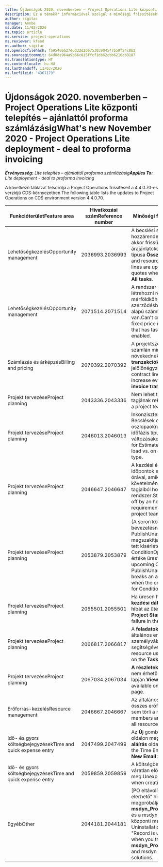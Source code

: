 ```yaml
---
title: Újdonságok 2020. novemberben – Project Operations Lite központi telepítés – ajánlattól proforma számlázásig
description: Ez a témakör információval szolgál a minőségi frissítésekről, amelyek a Project Operations Lite központi telepítés – ajánlattól proforma számlázásig 2020. novemberi kiadásában váltak elérhetővé.
author: sigitac
manager: Annbe
ms.date: 11/02/2020
ms.topic: article
ms.service: project-operations
ms.reviewer: kfend
ms.author: sigitac
ms.openlocfilehash: fa95406a27e6d32d2be75303904547b59f24c8b2
ms.sourcegitcommit: 64d0de964a9b66c015ffcf1db62cbb6216cb3187
ms.translationtype: HT
ms.contentlocale: hu-HU
ms.lasthandoff: 11/03/2020
ms.locfileid: "4367179"
---
```

# <a name="whats-new-november-2020---project-operations-lite-deployment---deal-to-proforma-invoicing"></a><span data-ttu-id="36271-103">Újdonságok 2020. novemberben – Project Operations Lite központi telepítés – ajánlattól proforma számlázásig</span><span class="sxs-lookup"><span data-stu-id="36271-103">What's new November 2020 - Project Operations Lite deployment - deal to proforma invoicing</span></span>

<span data-ttu-id="36271-104">_**Érvényesség:** Lite telepítés – ajánlattól proforma számlázásig_</span><span class="sxs-lookup"><span data-stu-id="36271-104">_**Applies To:** Lite deployment - deal to proforma invoicing_</span></span>

<span data-ttu-id="36271-105">A következő táblázat felsorolja a Project Operations frissítéseit a 4.4.0.70-es verziójú CDS-környezetben.</span><span class="sxs-lookup"><span data-stu-id="36271-105">The following table lists the updates to Project Operations on CDS environment version 4.4.0.70.</span></span>

| <span data-ttu-id="36271-106">Funkcióterület</span><span class="sxs-lookup"><span data-stu-id="36271-106">Feature area</span></span>                 | <span data-ttu-id="36271-107">Hivatkozási szám</span><span class="sxs-lookup"><span data-stu-id="36271-107">Reference number</span></span> | <span data-ttu-id="36271-108">Minőségi frissítés</span><span class="sxs-lookup"><span data-stu-id="36271-108">Quality update</span></span>                                                                                                                                                                    |
|------------------------------|------------------|-----------------------------------------------------------------------------------------------------------------------------------------------------------------------------------|
| <span data-ttu-id="36271-109">  Lehetőségkezelés</span><span class="sxs-lookup"><span data-stu-id="36271-109">Opportunity management</span></span>       | <span data-ttu-id="36271-110">2036993.</span><span class="sxs-lookup"><span data-stu-id="36271-110">2036993</span></span>          | <span data-ttu-id="36271-111">A becslési sor és az erőforrás-hozzárendelési szerződéssorok akkor frissülnek a megnyert árajánlatokon, ha az ajánlati sor típusa **Összes feladat**.</span><span class="sxs-lookup"><span data-stu-id="36271-111">Estimate line and resource   assignment contract lines are updated on winning quotes when the quote line   type is **All tasks**.</span></span>                                                 |
| <span data-ttu-id="36271-112">  Lehetőségkezelés</span><span class="sxs-lookup"><span data-stu-id="36271-112">Opportunity management</span></span>       | <span data-ttu-id="36271-113">2071514.</span><span class="sxs-lookup"><span data-stu-id="36271-113">2071514</span></span>          | <span data-ttu-id="36271-114">A rendszer nem tud számlát létrehozni rögzített árú mérföldkőhöz egy olyan szerződésben, amelyhez a feladat alapú számlázás engedélyezve van.</span><span class="sxs-lookup"><span data-stu-id="36271-114">Can't create an invoice for a   fixed price milestone on a contract that has task-based billing enabled.</span></span>                                                                          |
| <span data-ttu-id="36271-115">Számlázás és árképzés</span><span class="sxs-lookup"><span data-stu-id="36271-115">Billing and pricing</span></span>          | <span data-ttu-id="36271-116">2070392.</span><span class="sxs-lookup"><span data-stu-id="36271-116">2070392</span></span>          | <span data-ttu-id="36271-117">A projektszerződéssorok a számlán minden alkalommal növekednek, ha a **Számlázási tranzakciók frissítése** jelölőnégyzet be van jelölve.</span><span class="sxs-lookup"><span data-stu-id="36271-117">Project contract lines on the   invoice increase every time **Refresh invoice transactions** is   selected.</span></span>                                                                       |
| <span data-ttu-id="36271-118">Projekt tervezése</span><span class="sxs-lookup"><span data-stu-id="36271-118">Project planning</span></span>             | <span data-ttu-id="36271-119">2043336.</span><span class="sxs-lookup"><span data-stu-id="36271-119">2043336</span></span>          | <span data-ttu-id="36271-120">Nem lehet törölni a projektcsapat tagjának rekordját.</span><span class="sxs-lookup"><span data-stu-id="36271-120">Unable to delete a project team member record.</span></span>                                                                                                                                    |
| <span data-ttu-id="36271-121">Projekt tervezése</span><span class="sxs-lookup"><span data-stu-id="36271-121">Project planning</span></span>             | <span data-ttu-id="36271-122">2046013.</span><span class="sxs-lookup"><span data-stu-id="36271-122">2046013</span></span>          | <span data-ttu-id="36271-123">Inkonzisztens viselkedés a Becslések címkét tartalmazó oszlopaoknál a betöltéskor és az időfázis típusának változásakor.</span><span class="sxs-lookup"><span data-stu-id="36271-123">Inconsistent behavior for   Estimates tag columns during load vs. on change of time-phase type.</span></span>                                                                                   |
| <span data-ttu-id="36271-124">Projekt tervezése</span><span class="sxs-lookup"><span data-stu-id="36271-124">Project planning</span></span>             | <span data-ttu-id="36271-125">2046647.</span><span class="sxs-lookup"><span data-stu-id="36271-125">2046647</span></span>          | <span data-ttu-id="36271-126">A kezdési és a befejezési időpontok el vannak csúszva egy órával, amikor az erőforrás-követelményeket a projektcsapat tagjaiból hozza létre a rendszer.</span><span class="sxs-lookup"><span data-stu-id="36271-126">Start and end times are off by   an hour when resource requirements are generated from project team members.</span></span>                                                                      |
| <span data-ttu-id="36271-127">Projekt tervezése</span><span class="sxs-lookup"><span data-stu-id="36271-127">Project planning</span></span>             | <span data-ttu-id="36271-128">2053879.</span><span class="sxs-lookup"><span data-stu-id="36271-128">2053879</span></span>          | <span data-ttu-id="36271-129">(A soron következő CDS bevezetésnek megfelelően) A PublishUnassignedAssignments megszakítja a feladat mentésére tett kísérletet, ha a „A ConditionOperator.In átadott értéke üres” hiba felmerül.</span><span class="sxs-lookup"><span data-stu-id="36271-129">(Per the upcoming CDS   rollout)   PublishUnassignedAssignments   breaks an attempt to save a task when  the error, "The   value passed for ConditionOperator.In is   empty."</span></span> |
| <span data-ttu-id="36271-130">Projekt tervezése</span><span class="sxs-lookup"><span data-stu-id="36271-130">Project planning</span></span>             | <span data-ttu-id="36271-131">2055501.</span><span class="sxs-lookup"><span data-stu-id="36271-131">2055501</span></span>          | <span data-ttu-id="36271-132">Ha üresen hagyja a **projekt kezdési dátumát**, az nem okoz hibát az ütemezésben.</span><span class="sxs-lookup"><span data-stu-id="36271-132">Leaving the **Project Start   Date** empty causes a failure in the schedule.</span></span>                                                                                                      |
| <span data-ttu-id="36271-133">Projekt tervezése</span><span class="sxs-lookup"><span data-stu-id="36271-133">Project planning</span></span>             | <span data-ttu-id="36271-134">2066817.</span><span class="sxs-lookup"><span data-stu-id="36271-134">2066817</span></span>          | <span data-ttu-id="36271-135">A **feladatok** lapon nem lehet általános erőforrást létrehozni a személyválasztó segítségével.</span><span class="sxs-lookup"><span data-stu-id="36271-135">Can't create a generic   resource   using the people picker on   the **Tasks** tab.</span></span>                                                                                               |
| <span data-ttu-id="36271-136">Projekt tervezése</span><span class="sxs-lookup"><span data-stu-id="36271-136">Project planning</span></span>             | <span data-ttu-id="36271-137">2067034.</span><span class="sxs-lookup"><span data-stu-id="36271-137">2067034</span></span>          | <span data-ttu-id="36271-138">**A részletek megtekintése** gomb nem érhető el a **feladatrészletek** lapján.</span><span class="sxs-lookup"><span data-stu-id="36271-138">**View Details** button isn't available on the **Details of Task** page.</span></span>                                                                                                         |
| <span data-ttu-id="36271-139">Erőforrás-kezelés</span><span class="sxs-lookup"><span data-stu-id="36271-139">Resource management</span></span>          | <span data-ttu-id="36271-140">2046667.</span><span class="sxs-lookup"><span data-stu-id="36271-140">2046667</span></span>          | <span data-ttu-id="36271-141">Az általános csoporttagokat az összes erőforrás teljesítése után sem törli a rendszer.</span><span class="sxs-lookup"><span data-stu-id="36271-141">Generic team members aren't   deleted even after all resources are fulfilled.</span></span>                                                                                                     |
| <span data-ttu-id="36271-142">Idő- és gyors költségbejegyzések</span><span class="sxs-lookup"><span data-stu-id="36271-142">Time and quick expense entry</span></span> | <span data-ttu-id="36271-143">2047499.</span><span class="sxs-lookup"><span data-stu-id="36271-143">2047499</span></span>          | <span data-ttu-id="36271-144">Az **Új** gomb az Időbejegyzés oldalon megnyitja az **Új e-mail-aláírás** oldalt.</span><span class="sxs-lookup"><span data-stu-id="36271-144">The **New** button on the Time   Entry page opens the **New Email Signature** page.</span></span>                                                                                               |
| <span data-ttu-id="36271-145">Idő- és gyors költségbejegyzések</span><span class="sxs-lookup"><span data-stu-id="36271-145">Time and quick expense entry</span></span> | <span data-ttu-id="36271-146">2059859.</span><span class="sxs-lookup"><span data-stu-id="36271-146">2059859</span></span>          | <span data-ttu-id="36271-147">A költségbejegyzés létrehozásakor váratlan előugró ablak nyílik meg.</span><span class="sxs-lookup"><span data-stu-id="36271-147">Unexpected   pop-up opens when creating an expense entry.</span></span>                                                                                                                         |
| <span data-ttu-id="36271-148">Egyéb</span><span class="sxs-lookup"><span data-stu-id="36271-148">Other</span></span>                        | <span data-ttu-id="36271-149">2044181.</span><span class="sxs-lookup"><span data-stu-id="36271-149">2044181</span></span>          | <span data-ttu-id="36271-150">[PO eltávolítása] A „Rekord nem elérhető” hiba jelenik meg, mikor megpróbálja eltávolítani a **msdyn_ProjectServiceCore_Patch** és a msdyn a Project Service központi megoldásait.</span><span class="sxs-lookup"><span data-stu-id="36271-150">[PO Uninstallation] - The error,   "Record is unavailable" occurs when you try to uninstall   **msdyn_ProjectServiceCore_Patch** and msdyn Project service core solutions.</span></span>        |
